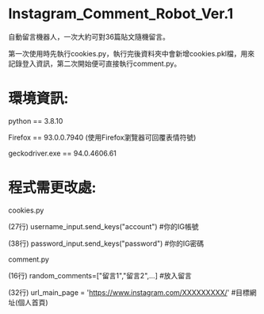 # Instagram_Comment_Robot_Ver.1

自動留言機器人，一次大約可對36篇貼文隨機留言。

第一次使用時先執行cookies.py，執行完後資料夾中會新增cookies.pkl檔，用來記錄登入資訊，第二次開始便可直接執行comment.py。


# 環境資訊:

python == 3.8.10

Firefox == 93.0.0.7940 (使用Firefox瀏覽器可回覆表情符號)

geckodriver.exe == 94.0.4606.61


# 程式需更改處: 

cookies.py

(27行) username_input.send_keys("account")    #你的IG帳號

(38行) password_input.send_keys("password")   #你的IG密碼

comment.py

(16行) random_comments=["留言1","留言2",...] #放入留言

(32行) url_main_page = 'https://www.instagram.com/XXXXXXXXX/'   #目標網址(個人首頁)
